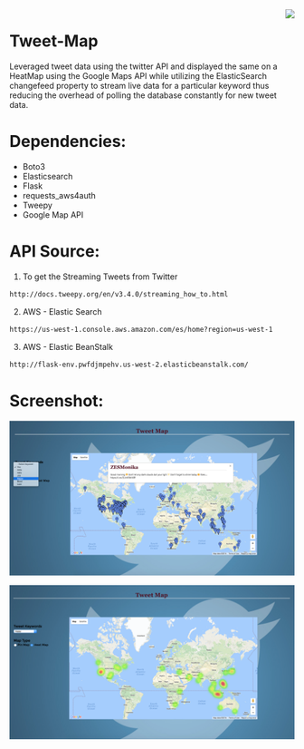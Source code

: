 <img src = "http://www.techspot.com/images2/downloads/topdownload/2014/05/twitter.jpg" align = "right">

# Tweet-Map
Leveraged tweet data using the twitter API and displayed the same on a HeatMap using the Google Maps API while utilizing the ElasticSearch changefeed property to stream live data for a particular keyword thus reducing the overhead of polling the database constantly for new tweet data.


Dependencies:
=======
* Boto3
* Elasticsearch
* Flask
* requests_aws4auth
* Tweepy
* Google Map API


API Source:
=======
1) To get the Streaming Tweets from Twitter
```bash
http://docs.tweepy.org/en/v3.4.0/streaming_how_to.html
```

2) AWS - Elastic Search
```bash
https://us-west-1.console.aws.amazon.com/es/home?region=us-west-1
```

3) AWS - Elastic BeanStalk
```bash
http://flask-env.pwfdjmpehv.us-west-2.elasticbeanstalk.com/
```


Screenshot:
=======

![Alt text](https://github.com/Vignesh6v/Tweet-Map/blob/master/static/Screenshot.png "Screen-shot")

![Alt text](https://github.com/Vignesh6v/Tweet-Map/blob/master/static/Screenshot-Heatmap.png "Screen-shot")


